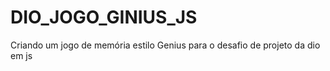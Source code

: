 # DIO_JOGO_GINIUS_JS
 Criando um  jogo de memória estilo Genius para o desafio de projeto da dio em js

